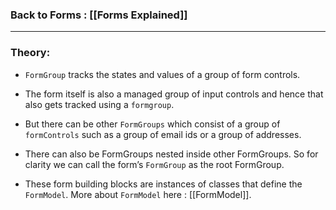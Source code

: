 
### Back to Forms : [[Forms Explained]]

---

### **Theory**:

- `FormGroup` tracks the states and values of a group of form controls. 
- The form itself is also a managed group of input controls and hence that also gets tracked using a `formgroup`. 
- But there can be other `FormGroups` which consist of a group of `formControls` such as a group of email ids or a group of addresses.
	
- There can also be FormGroups nested inside other FormGroups. So for clarity we can call the form’s `FormGroup` as the root FormGroup.
	
- These form building blocks are instances of classes that define the `FormModel`. More about `FormModel` here : [[FormModel]].

</br>





